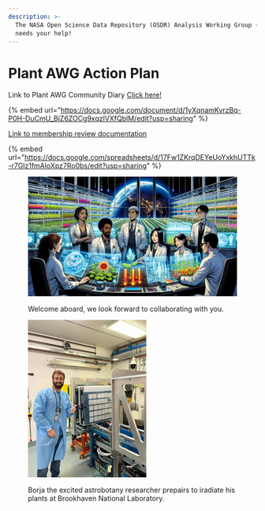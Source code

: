 ```yaml
---
description: >-
  The NASA Open Science Data Repository (OSDR) Analysis Working Group (AWG)
  needs your help!
---
```


# Plant AWG Action Plan

Link to Plant AWG Community Diary [Click here!](https://docs.google.com/document/d/1yXqnamKvrzBq-P0H-DuCmU\_BjZ6ZOCg9xqzlVXfQblM/edit?usp=sharing)

{% embed url="https://docs.google.com/document/d/1yXqnamKvrzBq-P0H-DuCmU_BjZ6ZOCg9xqzlVXfQblM/edit?usp=sharing" %}



[Link to membership review documentation](https://docs.google.com/spreadsheets/d/17Fw1ZKrqDEYeUoYxkhUTTk-r7Glz1fmAloXpz7Ro0bs/edit?usp=sharing)

{% embed url="https://docs.google.com/spreadsheets/d/17Fw1ZKrqDEYeUoYxkhUTTk-r7Glz1fmAloXpz7Ro0bs/edit?usp=sharing" %}

<figure><img src=".gitbook/assets/image.png" alt=""><figcaption><p>Welcome aboard, we look forward to collaborating with you. </p></figcaption></figure>

<figure><img src=".gitbook/assets/Borcja_at_brookhaven.jpeg" alt=""><figcaption><p>Borja the excited astrobotany researcher prepairs to iradiate his plants at Brookhaven National Laboratory. </p></figcaption></figure>

